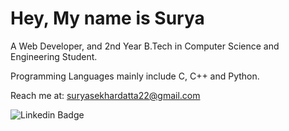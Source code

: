 # Hey, My name is Surya

A Web Developer, and 2nd Year B.Tech in Computer Science and Engineering Student. 

Programming Languages mainly include C, C++ and Python.

Reach me at: suryasekhardatta22@gmail.com

![Linkedin Badge](https://www.linkedin.com/in/surya-sekhar-datta/)

